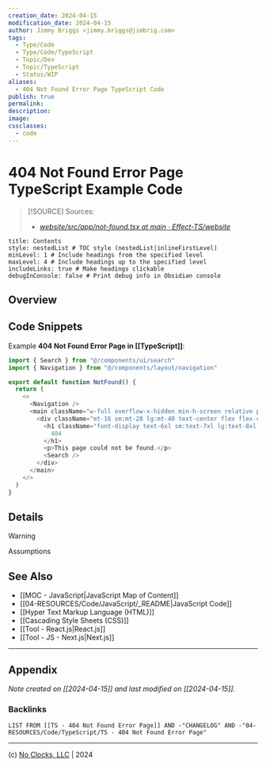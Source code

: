 ```yaml
---
creation_date: 2024-04-15
modification_date: 2024-04-15
author: Jimmy Briggs <jimmy.briggs@jimbrig.com>
tags:
  - Type/Code
  - Type/Code/TypeScript
  - Topic/Dev
  - Topic/TypeScript
  - Status/WIP
aliases:
  - 404 Not Found Error Page TypeScript Code
publish: true
permalink:
description:
image:
cssclasses:
  - code
---
```


# 404 Not Found Error Page TypeScript Example Code

> [!SOURCE] Sources:
> - *[website/src/app/not-found.tsx at main · Effect-TS/website](https://github.com/Effect-TS/website/blob/main/src/app/not-found.tsx)*

```table-of-contents
title: Contents 
style: nestedList # TOC style (nestedList|inlineFirstLevel)
minLevel: 1 # Include headings from the specified level
maxLevel: 4 # Include headings up to the specified level
includeLinks: true # Make headings clickable
debugInConsole: false # Print debug info in Obsidian console
```

## Overview

## Code Snippets

Example **404 Not Found Error Page in [[TypeScript]]**:

```typescript
import { Search } from "@/components/ui/search"
import { Navigation } from "@/components/layout/navigation"

export default function NotFound() {
  return (
    <>
      <Navigation />
      <main className="w-full overflow-x-hidden min-h-screen relative pt-16 sm:pt-24 flex justify-center">
        <div className="mt-16 sm:mt-28 lg:mt-40 text-center flex flex-col items-center gap-8">
          <h1 className="font-display text-6xl sm:text-7xl lg:text-8xl text-transparent bg-clip-text bg-gradient-to-br from-red-400 to-red-600">
            404
          </h1>
          <p>This page could not be found.</p>
          <Search />
        </div>
      </main>
    </>
  )
}
```

## Details

> [!WARNING]
> Assumptions

## See Also

- [[MOC - JavaScript|JavaScript Map of Content]]
- [[04-RESOURCES/Code/JavaScript/_README|JavaScript Code]]
- [[Hyper Text Markup Language (HTML)]]
- [[Cascading Style Sheets (CSS)]]
- [[Tool - React.js|React.js]]
- [[Tool - JS - Next.js|Next.js]]

***

## Appendix

*Note created on [[2024-04-15]] and last modified on [[2024-04-15]].*

### Backlinks

```dataview
LIST FROM [[TS - 404 Not Found Error Page]] AND -"CHANGELOG" AND -"04-RESOURCES/Code/TypeScript/TS - 404 Not Found Error Page"
```

***

(c) [No Clocks, LLC](https://github.com/noclocks) | 2024